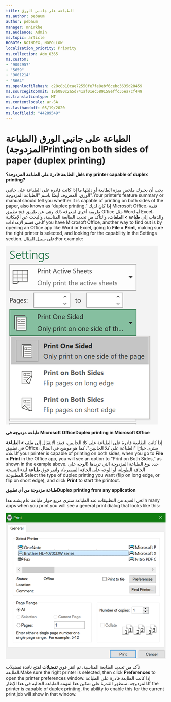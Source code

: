 ```yaml
---
title: الطباعة على جانبي الورق
ms.author: pebaum
author: pebaum
manager: mnirkhe
ms.audience: Admin
ms.topic: article
ROBOTS: NOINDEX, NOFOLLOW
localization_priority: Priority
ms.collection: Adm_O365
ms.custom:
- "9002957"
- "5659"
- "9001214"
- "5664"
ms.openlocfilehash: c28c8b10cae72550fe7fe8ebf6cebc3635d28459
ms.sourcegitcommit: 18b080c2a5d741af01ec589158effc35ea7cf449
ms.translationtype: MT
ms.contentlocale: ar-SA
ms.lasthandoff: 05/19/2020
ms.locfileid: "44289549"
---
```

# <a name="printing-on-both-sides-of-paper-duplex-printing"></a><span data-ttu-id="1fb8f-102">الطباعة على جانبي الورق (الطباعة المزدوجة)</span><span class="sxs-lookup"><span data-stu-id="1fb8f-102">Printing on both sides of paper (duplex printing)</span></span>

<span data-ttu-id="1fb8f-103">**هل الطابعة قادرة على الطباعة المزدوجة؟**</span><span class="sxs-lookup"><span data-stu-id="1fb8f-103">**Is my printer capable of duplex printing?**</span></span>

<span data-ttu-id="1fb8f-104">يجب أن يخبرك ملخص ميزة الطابعة أو دليلها ما إذا كانت قادرة على الطباعة على جانبي الورق، المعروف أيضًا باسم "الطباعة المزدوجة".</span><span class="sxs-lookup"><span data-stu-id="1fb8f-104">Your printer’s feature summary or manual should tell you whether it is capable of printing on both sides of the paper, also known as “duplex printing.”</span></span> <span data-ttu-id="1fb8f-105">إذا كان لديك Microsoft Office، فثمة طريقة أخرى لمعرفة ذلك وهي عن طريق فتح تطبيق Office مثل Word أو Excel، والذهاب إلى **طباعة > الملفات،** والتأكد من تحديد الطابعة المناسبة، والبحث عن الإمكانية في قسم الإعدادات.</span><span class="sxs-lookup"><span data-stu-id="1fb8f-105">If you have Microsoft Office, another way to find out is by opening an Office app like Word or Excel, going to **File > Print**, making sure the right printer is selected, and looking for the capability in the Settings section.</span></span> <span data-ttu-id="1fb8f-106">على سبيل المثال:</span><span class="sxs-lookup"><span data-stu-id="1fb8f-106">For example:</span></span> 

![إعدادات الطابعة](media/print-settings.png)

<span data-ttu-id="1fb8f-108">**طباعة مزدوجة في Microsoft Office**</span><span class="sxs-lookup"><span data-stu-id="1fb8f-108">**Duplex printing in Microsoft Office**</span></span>

<span data-ttu-id="1fb8f-109">إذا كانت الطابعة قادرة على الطباعة على كلا الجانبين، فعند الانتقال إلى **ملف > الطباعة** في تطبيق Office، سترى خيارًا "الطباعة على كلا الجانبين"، كما هو موضح في المثال أعلاه.</span><span class="sxs-lookup"><span data-stu-id="1fb8f-109">If your printer is capable of printing on both sides, when you go to **File > Print** in the Office app, you will see an option to “Print on Both Sides,” as shown in the example above.</span></span>  <span data-ttu-id="1fb8f-110">حدد نوع الطباعة المزدوجة التي تريدها (الوجه على الحافة الطويلة، أو الوجه على الحافة القصيرة)، وانقر فوق **طباعة** لبدء النسخة المطبوعة.</span><span class="sxs-lookup"><span data-stu-id="1fb8f-110">Select the type of duplex printing you want (flip on long edge, or flip on short edge), and click **Print** to start the printout.</span></span>

<span data-ttu-id="1fb8f-111">**طباعة مزدوجة من أي تطبيق**</span><span class="sxs-lookup"><span data-stu-id="1fb8f-111">**Duplex printing from any application**</span></span>

<span data-ttu-id="1fb8f-112">في العديد من التطبيقات عند الطباعة سترى مربع حوار طباعة عام يشبه هذا:</span><span class="sxs-lookup"><span data-stu-id="1fb8f-112">In many apps when you print you will see a general print dialog that looks like this:</span></span> 

![طباعة الحوار](media/print-dialog.png)

<span data-ttu-id="1fb8f-114">تأكد من تحديد الطابعة المناسبة، ثم انقر فوق **تفضيلات** لفتح نافذة تفضيلات الطابعة.</span><span class="sxs-lookup"><span data-stu-id="1fb8f-114">Make sure the right printer is selected, then click **Preferences** to open the printer preferences window.</span></span> <span data-ttu-id="1fb8f-115">إذا كانت الطابعة قادرة على الطباعة المزدوجة، ستظهر القدرة على تمكين هذا لمهمة الطباعة الحالية في هذا الإطار.</span><span class="sxs-lookup"><span data-stu-id="1fb8f-115">If the printer is capable of duplex printing, the ability to enable this for the current print job will show in that window.</span></span>
